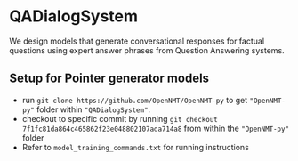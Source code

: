 # QADialogSystem
We design models that generate conversational responses for factual questions using expert answer phrases from Question Answering systems.

## Setup for Pointer generator models
- run `git clone https://github.com/OpenNMT/OpenNMT-py` to get `"OpenNMT-py"` folder within `"QADialogSystem"`.
- checkout to specific commit by running `git checkout 7f1fc81da864c465862f23e048802107ada714a8` from within the `"OpenNMT-py"` folder
- Refer to `model_training_commands.txt` for running instructions

